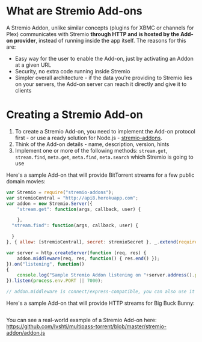 What are Stremio Add-ons
==================================

A Stremio Addon, unlike similar concepts (plugins for XBMC or channels for Plex) communicates with Stremio **through HTTP and is hosted by the Add-on provider**, instead of running inside the app itself.
The reasons for this are:
* Easy way for the user to enable the Add-on, just by activating an Addon at a given URL
* Security, no extra code running inside Stremio
* Simpler overall architecture - if the data you're providing to Stremio lies on your servers, the Add-on server can reach it directly and give it to clients

Creating a Stremio Add-on
========================
1. To create a Stremio Add-on, you need to implement the Add-on protocol first - or use a ready solution for Node.js - [stremio-addons](http://github.com/Stremio/stremio-addons).
2. Think of the Add-on details - name, description, version, hints
3. Implement one or more of the following methods: ``stream.get``, ``stream.find``, ``meta.get``, ``meta.find``, ``meta.search`` which Stremio is going to use

Here's a sample Add-on that will provide BitTorrent streams for a few public domain movies:
```javascript
var Stremio = require("stremio-addons");
var stremioCentral = "http://api8.herokuapp.com";
var addon = new Stremio.Server({
	"stream.get": function(args, callback, user) {

	},
  "stream.find": function(args, callback, user) {

  }
}, { allow: [stremioCentral], secret: stremioSecret }, _.extend(require("./stremio-manifest"), _.pick(require("../package"), "version")));

var server = http.createServer(function (req, res) {
    addon.middleware(req, res, function() { res.end() });
}).on("listening", function()
{
	console.log("Sample Stremio Addon listening on "+server.address().port);
}).listen(process.env.PORT || 7000);

// addon.middleware is connect/express-compatible, you can also use it with express
```

Here's a sample Add-on that will provide HTTP streams for Big Buck Bunny:
```

```

You can see a real-world example of a Stremio Add-on here: https://github.com/Ivshti/multipass-torrent/blob/master/stremio-addon/addon.js
